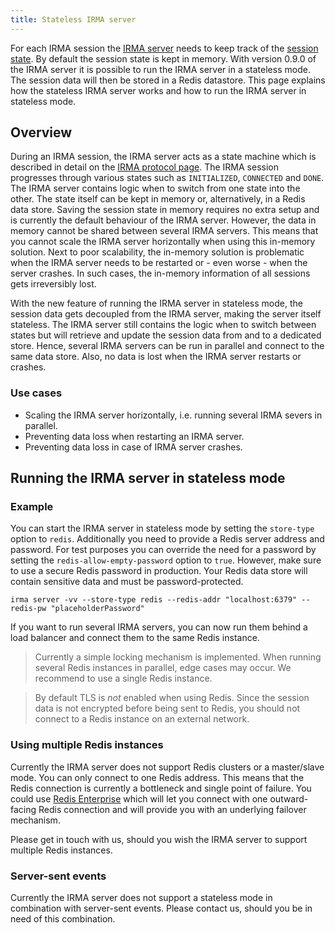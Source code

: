 ```yaml
---
title: Stateless IRMA server
---
```


For each IRMA session the [IRMA server](irma-server.md) needs to keep track of the [session state](irma-protocol#the-session-state). 
By default the session state is kept in memory. With version 0.9.0 of the IRMA server it is possible to run the IRMA server in a stateless mode. The session data will then be stored in a Redis datastore. This page explains how the stateless IRMA server works and how to run the IRMA server in stateless mode.

## Overview
During an IRMA session, the IRMA server acts as a state machine which is described in detail on the [IRMA protocol page](http://localhost:3000/docs/next/irma-protocol#the-session-state). The IRMA session progresses through various states such as `INITIALIZED`, `CONNECTED` and `DONE`. The IRMA server contains logic when to switch from one state into the other. The state itself can be kept in memory or, alternatively, in a Redis data store. Saving the session state in memory requires no extra setup and is currently the default behaviour of the IRMA server. However, the data in memory cannot be shared between several IRMA servers. This means that you cannot scale the IRMA server horizontally when using this in-memory solution. Next to poor scalability, the in-memory solution is problematic when the IRMA server needs to be restarted or - even worse - when the server crashes. In such cases, the in-memory information of all sessions gets irreversibly lost.

With the new feature of running the IRMA server in stateless mode, the session data gets decoupled from the IRMA server, making the server itself stateless. The IRMA server still contains the logic when to switch between states but will retrieve and update the session data from and to a dedicated store. Hence, several IRMA servers can be run in parallel and connect to the same data store. Also, no data is lost when the IRMA server restarts or crashes.

### Use cases
* Scaling the IRMA server horizontally, i.e. running several IRMA severs in parallel.
* Preventing data loss when restarting an IRMA server.
* Preventing data loss in case of IRMA server crashes.

## Running the IRMA server in stateless mode
### Example
You can start the IRMA server in stateless mode by setting the `store-type` option to `redis`. Additionally you need to provide a Redis server address and password. For test purposes you can override the need for a password by setting the `redis-allow-empty-password` option to `true`. However, make sure to use a secure Redis password in production. Your Redis data store will contain sensitive data and must be password-protected.

```
irma server -vv --store-type redis --redis-addr "localhost:6379" --redis-pw "placeholderPassword"
```

If you want to run several IRMA servers, you can now run them behind a load balancer and connect them to the same Redis instance.

> Currently a simple locking mechanism is implemented. When running several Redis instances in parallel, edge cases may occur. We recommend to use a single Redis instance.

> By default TLS is _not_ enabled when using Redis. Since the session data is not encrypted before being sent to Redis, you should not connect to a Redis instance on an external network.

### Using multiple Redis instances
Currently the IRMA server does not support Redis clusters or a master/slave mode. You can only connect to one Redis address. This means that the Redis connection is currently a bottleneck and single point of failure. You could use [Redis Enterprise](https://redis.com/redis-enterprise-cloud/overview/) which will let you connect with one outward-facing Redis connection and will provide you with an underlying failover mechanism.  

Please get in touch with us, should you wish the IRMA server to support multiple Redis instances.

### Server-sent events
Currently the IRMA server does not support a stateless mode in combination with server-sent events. Please contact us, should you be in need of this combination.